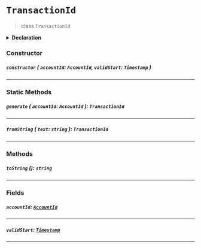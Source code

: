 # `TransactionId`

> class `TransactionId`

<details>
<summary><b>Declaration</b></summary>

```typescript
class TransactionId {
    static generate(accountId: AccountId): TransactionId;

    static fromString(text: string): TransactionId;

    constructor(accountId: AccountId, validStart: Timestamp);

    toString(): string;

    accountId: AccountId;

    validStart: Timestamp;
}
```

</details>

### Constructor

##### `constructor` ( `accountId`: `AccountId`, `validStart`: `Timestamp` )

---

### Static Methods

##### `generate` ( `accountId`: `AccountId` ): `TransactionId`

---

##### `fromString` ( `text`: `string` ): `TransactionId`

---

### Methods

##### `toString` (): `string`

---

### Fields

##### `accountId`: [`AccountId`](reference/AccountId.md)

---

##### `validStart`: [`Timestamp`](reference/Timestamp.md)

---
